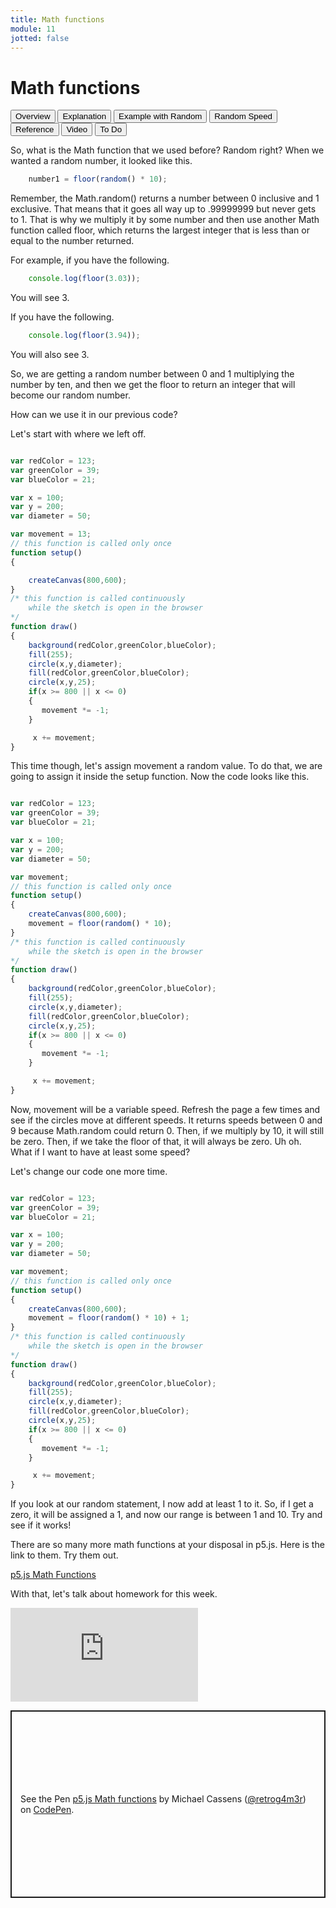 ```yaml
---
title: Math functions
module: 11
jotted: false
---
```


# Math functions

<div class="tab">
    <button class="tablinks active" onclick="openTab(event, 'Overview')">Overview</button>
    <button class="tablinks" onclick="openTab(event, 'Explain')">Explanation</button>
    <button class="tablinks" onclick="openTab(event, 'Example')">Example with Random</button>
    <button class="tablinks" onclick="openTab(event, 'Speed')">Random Speed</button>
    <button class="tablinks" onclick="openTab(event, 'Reference')">Reference</button>
      <button class="tablinks" onclick="openTab(event, 'Video')">Video</button>
    <button class="tablinks" onclick="openTab(event, 'ToDo')">To Do</button>
   
</div>
<!-- Tab content -->
<div id="Overview" class="tabcontent" style="display:block">

<div class="tabhtml" markdown="1">

So, what is the Math function that we used before?  Random right?  When we wanted a random number, it looked like this.

```js
    number1 = floor(random() * 10);
```
</div>
</div>
<div id="Explain" class="tabcontent">

<div class="tabhtml" markdown="1">

Remember, the Math.random() returns a number between 0 inclusive and 1 exclusive. That means that it goes all way up to .99999999 but never gets to 1.  That is why we multiply it by some number and then use another Math function called floor, which returns the largest integer that is less than or equal to the number returned.  

For example, if you have the following.

```js
    console.log(floor(3.03));
```

You will see 3.

If you have the following.

```js
    console.log(floor(3.94));
```

You will also see 3.

So, we are getting a random number between 0 and 1 multiplying the number by ten, and then we get the floor to return an integer that will become our random number.

</div>
</div>

<div id="Example" class="tabcontent">

<div class="tabhtml" markdown="1">

How can we use it in our previous code?

Let's start with where we left off.

```js

var redColor = 123;
var greenColor = 39;
var blueColor = 21;

var x = 100;
var y = 200;
var diameter = 50;

var movement = 13;
// this function is called only once
function setup()
{

    createCanvas(800,600);
}
/* this function is called continuously
    while the sketch is open in the browser
*/
function draw()
{
    background(redColor,greenColor,blueColor);
    fill(255);
    circle(x,y,diameter);
    fill(redColor,greenColor,blueColor);
    circle(x,y,25);
    if(x >= 800 || x <= 0)
    {
       movement *= -1;
    }

     x += movement;
}
```

This time though, let's assign movement a random value.  To do that, we are going to assign it inside the setup function.  Now the code looks like this.

```js

var redColor = 123;
var greenColor = 39;
var blueColor = 21;

var x = 100;
var y = 200;
var diameter = 50;

var movement;
// this function is called only once
function setup()
{
    createCanvas(800,600);
    movement = floor(random() * 10);
}
/* this function is called continuously
    while the sketch is open in the browser
*/
function draw()
{
    background(redColor,greenColor,blueColor);
    fill(255);
    circle(x,y,diameter);
    fill(redColor,greenColor,blueColor);
    circle(x,y,25);
    if(x >= 800 || x <= 0)
    {
       movement *= -1;
    }

     x += movement;
}
```

Now, movement will be a variable speed.  Refresh the page a few times and see if the circles move at different speeds.  It returns speeds between 0 and 9 because Math.random could return 0.  Then, if we multiply by 10, it will still be zero.  Then, if we take the floor of that, it will always be zero. Uh oh. What if I want to have at least some speed?

</div>
</div>
<div id="Speed" class="tabcontent">

<div class="tabhtml" markdown="1">

Let's change our code one more time.

```js

var redColor = 123;
var greenColor = 39;
var blueColor = 21;

var x = 100;
var y = 200;
var diameter = 50;

var movement;
// this function is called only once
function setup()
{
    createCanvas(800,600);
    movement = floor(random() * 10) + 1;
}
/* this function is called continuously
    while the sketch is open in the browser
*/
function draw()
{
    background(redColor,greenColor,blueColor);
    fill(255);
    circle(x,y,diameter);
    fill(redColor,greenColor,blueColor);
    circle(x,y,25);
    if(x >= 800 || x <= 0)
    {
       movement *= -1;
    }

     x += movement;
}
```

If you look at our random statement, I now add at least 1 to it.  So, if I get a zero, it will be assigned a 1, and now our range is between 1 and 10.  Try and see if it works!

There are so many more math functions at your disposal in p5.js.  Here is the link to them.  Try them out.
</div>
</div>

<div id="Reference" class="tabcontent">

<div class="tabhtml" markdown="1">

[p5.js Math Functions](https://p5js.org/reference/#group-Math)

With that, let's talk about homework for this week.
</div>
</div>
<div id="Video" class="tabcontent">

<div class="tabhtml" markdown="1">

<div class="embed-responsive embed-responsive-16by9"><iframe class="embed-responsive-item" src="https://www.youtube.com/embed/rG3Ad5Lp7as" frameborder="0" allowfullscreen></iframe></div>
</div>
</div>
<div id="ToDo" class="tabcontent">
<p class="codepen" data-height="600" data-theme-id="dark" data-default-tab="js,result" data-slug-hash="LYjzzeN" data-editable="true" data-user="retrog4m3r" style="height: 300px; box-sizing: border-box; display: flex; align-items: center; justify-content: center; border: 2px solid; margin: 1em 0; padding: 1em;">
  <span>See the Pen <a href="https://codepen.io/retrog4m3r/pen/LYjzzeN">
  p5.js Math functions</a> by Michael Cassens (<a href="https://codepen.io/retrog4m3r">@retrog4m3r</a>)
  on <a href="https://codepen.io">CodePen</a>.</span>
</p>
<script async src="https://cpwebassets.codepen.io/assets/embed/ei.js"></script>
</div>
